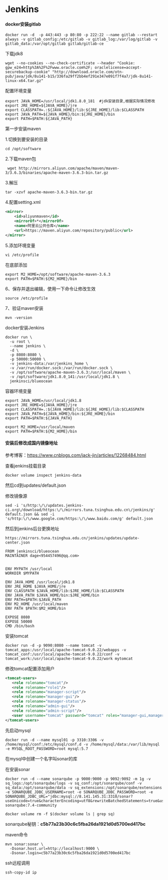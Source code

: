 # Jenkins

#### docker安装gitlab

```shell
docker run -d  -p 443:443 -p 80:80 -p 222:22 --name gitlab --restart always -v gitlab_config:/etc/gitlab -v gitlab_log:/var/log/gitlab -v gitlab_data:/var/opt/gitlab gitlab/gitlab-ce
```

下载jdk8

```shell
wget --no-cookies --no-check-certificate --header "Cookie: gpw_e24=http%3A%2F%2Fwww.oracle.com%2F; oraclelicense=accept-securebackup-cookie" "http://download.oracle.com/otn-pub/java/jdk/8u141-b15/336fa29ff2bb4ef291e347e091f7f4a7/jdk-8u141-linux-x64.tar.gz"
```

配置环境变量

```shell
export JAVA_HOME=/usr/local/jdk1.8.0_181  #jdk安装目录,根据实际情况修改
export JRE_HOME=${JAVA_HOME}/jre
export CLASSPATH=.:${JAVA_HOME}/lib:${JRE_HOME}/lib:$CLASSPATH
export JAVA_PATH=${JAVA_HOME}/bin:${JRE_HOME}/bin 
export PATH=$PATH:${JAVA_PATH}
```

第一步安装maven

1.切换到要安装的目录

```shell
cd /opt/software
```

2.下载maven包

```shell
 wget http://mirrors.aliyun.com/apache/maven/maven-3/3.6.3/binaries/apache-maven-3.6.3-bin.tar.gz
```

3.解压

```shell
tar -xzvf apache-maven-3.6.3-bin.tar.gz
```

4.配置setting.xml

```xml
<mirror>
    <id>aliyunmaven</id>
    <mirrorOf>*</mirrorOf>
    <name>阿里云公共仓库</name>
    <url>https://maven.aliyun.com/repository/public</url>
</mirror>
```

5.添加环境变量

```shell
vi /etc/profile
```

在底部添加

```shell
export M2_HOME=/opt/software/apache-maven-3.6.3                                                                                              
export PATH=$PATH:${M2_HOME}/bin
```

6、保存并退出编辑，使用一下命令让修改生效

```shell
source /etc/profile
```

7、验证maven安装

```shell
mvn -version
```

docker安装Jenkins

```shell
docker run \
  -u root \
  --name jenkins \
  -d \
  -p 8080:8080 \
  -p 50000:50000 \
  -v jenkins-data:/var/jenkins_home \
  -v /var/run/docker.sock:/var/run/docker.sock \
  -v /opt/software/apache-maven-3.6.3:/usr/local/maven \
  -v /opt/software/jdk1.8.0_141:/usr/local/jdk1.8 \
  jenkinsci/blueocean
```

容器环境变量

```shell
export JAVA_HOME=/usr/local/jdk1.8
export JRE_HOME=${JAVA_HOME}/jre
export CLASSPATH=.:${JAVA_HOME}/lib:${JRE_HOME}/lib:$CLASSPATH
export JAVA_PATH=${JAVA_HOME}/bin:${JRE_HOME}/bin
export PATH=$PATH:${JAVA_PATH}

export M2_HOME=/usr/local/maven
export PATH=$PATH:${M2_HOME}/bin
```

#### 安装后修改成国内镜像地址

参考博客：https://www.cnblogs.com/jack-jin/articles/12268484.html

查看jenkins挂载目录

```shell
docker volume inspect jenkins-data
```

然后cd到updates/default.json

修改镜像源

```shell
sed -i 's/http:\/\/updates.jenkins-ci.org\/download/https:\/\/mirrors.tuna.tsinghua.edu.cn\/jenkins/g' default.json && sed -i 's/http:\/\/www.google.com/https:\/\/www.baidu.com/g' default.json
```

然后到jenkins后台更换地址

```shell
https://mirrors.tuna.tsinghua.edu.cn/jenkins/updates/update-center.json
```

```shell
FROM jenkinsci/blueocean
MAINTAINER dage<954457496@qq.com>


ENV MYPATH /usr/local
WORKDIR $MYPATH

ENV JAVA_HOME /usr/local/jdk1.8
ENV JRE_HOME $JAVA_HOME/jre
ENV CLASSPATH $JAVA_HOME/lib:$JRE_HOME/lib:$CLASSPATH
ENV JAVA_PATH $JAVA_HOME/bin:$JRE_HOME/bin
ENV PATH=$PATH:$JAVA_PATH
ENV M2_HOME /usr/local/maven
ENV PATH $PATH:$M2_HOME/bin

EXPOSE 8080
EXPOSE 50000
CMD /bin/bash
```

安装tomcat

```shell
docker run -d -p 9090:8080 --name tomcat -v tomcat_apps:/usr/local/apache-tomcat-9.0.22/webapps -v tomcat_conf:/usr/local/apache-tomcat-9.0.22/conf -v tomcat_work:/usr/local/apache-tomcat-9.0.22/work mytomcat
```

修改tomcat配置添加用户

```xml
<tomcat-users>
   <role rolename="tomcat"/>
   <role rolename="role1"/>
   <role rolename="manager-script"/>
   <role rolename="manager-gui"/>
   <role rolename="manager-status"/>
   <role rolename="admin-gui"/>
   <role rolename="admin-script"/>
   <user username="tomcat" password="tomcat" roles="manager-gui,manager-script,tomcat,admin-gui,admin-script"/>
</tomcat-users>
```

先启动mysql

```shell
docker run -d --name mysql01 -p 3310:3306 -v /home/mysql/conf:/etc/mysql/conf.d -v /home/mysql/data:/var/lib/mysql -e MYSQL_ROOT_PASSWORD=root mysql:5.7
```

在mysql中创建一个名字叫sonar的库

在安装sonar

```shell
docker run -d --name sonarqube -p 9000:9000 -p 9092:9092 -m 1g -v sq_logs:/opt/sonarqube/logs -v sq_conf:/opt/sonarqube/conf -v sq_data:/opt/sonarqube/data -v sq_extensions:/opt/sonarqube/extensions -e SONARQUBE_JDBC_USERNAME=root -e SONARQUBE_JDBC_PASSWORD=root -e SONARQUBE_JDBC_URL="jdbc:mysql://8.141.145.31:3310/sonar?useUnicode=true&characterEncoding=utf8&rewriteBatchedStatements=true&useConfigs=maxPerformance&useSSL=false" sonarqube:7.4-community

docker volume rm -f $(docker volume ls | grep sq)
```

sonarqube秘钥：**c5b77a23b30c6c5fba26da1921d0d5700ed417bc**

maven命令

```shell
mvn sonar:sonar \
  -Dsonar.host.url=http://localhost:9000 \
  -Dsonar.login=c5b77a23b30c6c5fba26da1921d0d5700ed417bc
```

ssh远程调用

```shell
ssh-copy-id ip
```

